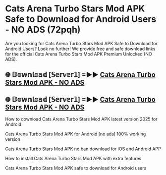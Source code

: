 # Cats Arena Turbo Stars Mod APK Safe to Download for Android Users - NO ADS (72pqh)

Are you looking for Cats Arena Turbo Stars Mod APK Safe to Download for Android Users? Look no further! We provide free and safe download links for the official Cats Arena Turbo Stars Mod APK Premium Unlocked (NO ADS).

## 🌐 𝔻𝕠𝕨𝕟𝕝𝕠𝕒𝕕 [𝕊𝕖𝕣𝕧𝕖𝕣𝟙] =►► [Cats Arena Turbo Stars Mod APK - NO ADS](https://getmodsapk.pages.dev?q=Cats+Arena+Turbo+Stars+Mod+APK)

## 🌐 𝔻𝕠𝕨𝕟𝕝𝕠𝕒𝕕 [𝕊𝕖𝕣𝕧𝕖𝕣𝟙] =►► [Cats Arena Turbo Stars Mod APK - NO ADS](https://getmodsapk.pages.dev?q=Cats+Arena+Turbo+Stars+Mod+APK)

How to download Cats Arena Turbo Stars Mod APK latest version 2025 for Android

Cats Arena Turbo Stars Mod APK for Android [no ads] 100% working version

Cats Arena Turbo Stars Mod APK no ban download for iOS and Android APP

How to install Cats Arena Turbo Stars Mod APK with extra features

Cats Arena Turbo Stars Mod APK safe to download for Android users